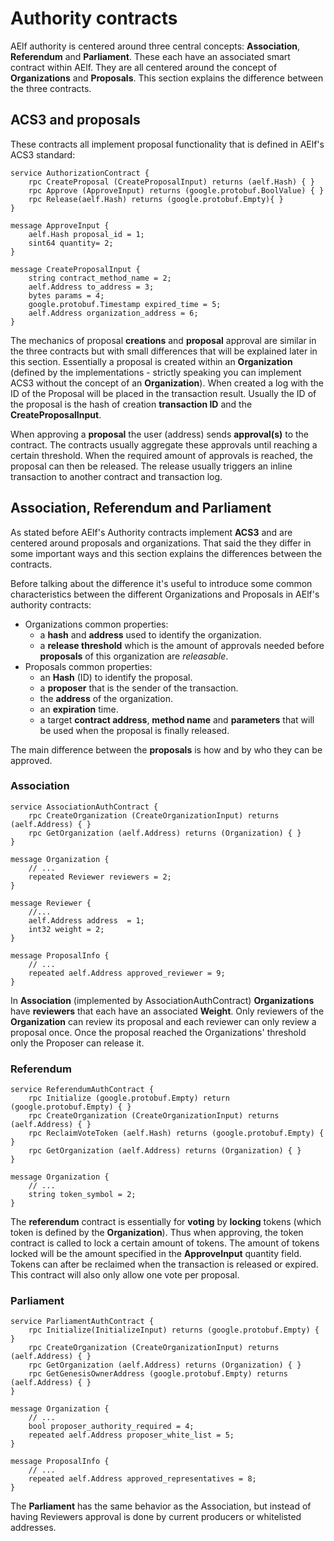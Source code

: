 # Authority contracts

AElf authority is centered around three central concepts: **Association**, **Referendum** and **Parliament**. These each have an associated smart contract within AElf. They are all centered around the concept of **Organizations** and **Proposals**. This section explains the difference between the three contracts.

## ACS3 and proposals

These contracts all implement proposal functionality that is defined in AElf's ACS3 standard:

```text
service AuthorizationContract {
    rpc CreateProposal (CreateProposalInput) returns (aelf.Hash) { }
    rpc Approve (ApproveInput) returns (google.protobuf.BoolValue) { }
    rpc Release(aelf.Hash) returns (google.protobuf.Empty){ }
}

message ApproveInput {
    aelf.Hash proposal_id = 1;
    sint64 quantity= 2;
}

message CreateProposalInput {
    string contract_method_name = 2;
    aelf.Address to_address = 3;
    bytes params = 4;
    google.protobuf.Timestamp expired_time = 5;
    aelf.Address organization_address = 6;
}
```

The mechanics of proposal **creations** and **proposal** approval are similar in the three contracts but with small differences that will be explained later in this section. Essentially a proposal is created within an **Organization** \(defined by the implementations - strictly speaking you can implement ACS3 without the concept of an **Organization**\). When created a log with the ID of the Proposal will be placed in the transaction result. Usually the ID of the proposal is the hash of creation **transaction ID** and the **CreateProposalInput**.

When approving a **proposal** the user \(address\) sends **approval\(s\)** to the contract. The contracts usually aggregate these approvals until reaching a certain threshold. When the required amount of approvals is reached, the proposal can then be released. The release usually triggers an inline transaction to another contract and transaction log.

## Association, Referendum and Parliament

As stated before AElf's Authority contracts implement **ACS3** and are centered around proposals and organizations. That said the they differ in some important ways and this section explains the differences between the contracts.

Before talking about the difference it's useful to introduce some common characteristics between the different Organizations and Proposals in AElf's authority contracts:

* Organizations common properties:
  * a **hash** and **address** used to identify the organization.
  * a **release threshold** which is the amount of approvals needed before **proposals** of this organization are _releasable_.
* Proposals common properties:
  * an **Hash** \(ID\) to identify the proposal.
  * a **proposer** that is the sender of the transaction.
  * the **address** of the organization.
  * an **expiration** time.
  * a target **contract address**, **method name** and **parameters** that will be used when the proposal is finally released.

The main difference between the **proposals** is how and by who they can be approved.

### Association

```text
service AssociationAuthContract {
    rpc CreateOrganization (CreateOrganizationInput) returns (aelf.Address) { }
    rpc GetOrganization (aelf.Address) returns (Organization) { }
}

message Organization {
    // ...
    repeated Reviewer reviewers = 2;
}

message Reviewer {
    //...
    aelf.Address address  = 1;
    int32 weight = 2;
}

message ProposalInfo {
    // ...
    repeated aelf.Address approved_reviewer = 9;
}
```

In **Association** \(implemented by AssociationAuthContract\) **Organizations** have **reviewers** that each have an associated **Weight**. Only reviewers of the **Organization** can review its proposal and each reviewer can only review a proposal once. Once the proposal reached the Organizations' threshold only the Proposer can release it.

### Referendum

```text
service ReferendumAuthContract {
    rpc Initialize (google.protobuf.Empty) return (google.protobuf.Empty) { }
    rpc CreateOrganization (CreateOrganizationInput) returns (aelf.Address) { }
    rpc ReclaimVoteToken (aelf.Hash) returns (google.protobuf.Empty) { }
    rpc GetOrganization (aelf.Address) returns (Organization) { }
}

message Organization {
    // ...
    string token_symbol = 2;
}
```

The **referendum** contract is essentially for **voting** by **locking** tokens \(which token is defined by the **Organization**\). Thus when approving, the token contract is called to lock a certain amount of tokens. The amount of tokens locked will be the amount specified in the **ApproveInput** quantity field. Tokens can after be reclaimed when the transaction is released or expired. This contract will also only allow one vote per proposal.

### Parliament

```text
service ParliamentAuthContract {
    rpc Initialize(InitializeInput) returns (google.protobuf.Empty) { }
    rpc CreateOrganization (CreateOrganizationInput) returns (aelf.Address) { }
    rpc GetOrganization (aelf.Address) returns (Organization) { }
    rpc GetGenesisOwnerAddress (google.protobuf.Empty) returns (aelf.Address) { }
}

message Organization {
    // ...
    bool proposer_authority_required = 4;
    repeated aelf.Address proposer_white_list = 5;
}

message ProposalInfo {
    // ...
    repeated aelf.Address approved_representatives = 8;
}
```

The **Parliament** has the same behavior as the Association, but instead of having Reviewers approval is done by current producers or whitelisted addresses.

